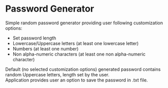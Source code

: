 # Password Generator 

Simple random password generator providing user following customization options:
* Set password length
* Lowercase/Uppercase letters (at least one lowercase letter)
* Numbers (at least one number)
* Non alpha-numeric characters (at least one non alpha-numeric character)

Default (no selected customization options) generated password contains random Uppercase letters, length set by the user. \
Application provides user an option to save the password in .txt file. 
